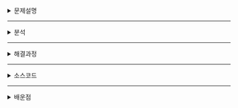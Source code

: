 <details>
<summary>문제설명</summary>

666은 종말을 나타내는 수라고 한다. 따라서, 많은 블록버스터 영화에서는 666이 들어간 제목을 많이 사용한다. 영화감독 숌은 세상의 종말 이라는 시리즈 영화의 감독이다. 조지 루카스는 스타워즈를 만들 때, 스타워즈 1, 스타워즈 2, 스타워즈 3, 스타워즈 4, 스타워즈 5, 스타워즈 6과 같이 이름을 지었고, 피터 잭슨은 반지의 제왕을 만들 때, 반지의 제왕 1, 반지의 제왕 2, 반지의 제왕 3과 같이 영화 제목을 지었다. 하지만 숌은 자신이 조지 루카스와 피터 잭슨을 뛰어넘는다는 것을 보여주기 위해서 영화 제목을 좀 다르게 만들기로 했다.


종말의 수란 어떤 수에 6이 적어도 3개 이상 연속으로 들어가는 수를 말한다. 제일 작은 종말의 수는 666이고, 그 다음으로 큰 수는 1666, 2666, 3666, .... 이다. 따라서, 숌은 첫 번째 영화의 제목은 "세상의 종말 666", 두 번째 영화의 제목은 "세상의 종말 1666"와 같이 이름을 지을 것이다. 일반화해서 생각하면, N번째 영화의 제목은 세상의 종말 (N번째로 작은 종말의 수) 와 같다.


숌이 만든 N번째 영화의 제목에 들어간 수를 출력하는 프로그램을 작성하시오. 숌은 이 시리즈를 항상 차례대로 만들고, 다른 영화는 만들지 않는다.


> 💡 여기서 N은 10,000 보다 작으므로 간단하게 1~10,000의 수를 모두 조사한 뒤 종말의 수 집합을 찾고 정렬시키면 구할 수 있다.   
> 하지만, N이 적당히 큰 수라면 예를 들어 10^18 정도 되는 수라면 어떻게 찾을 수 있을까?


```c++
// 이 부분 중 마지막         f[i][0]=9*(f[i-1][0]+f[i-1][1]+f[i-1][2]);  수식이 이해가 안감
// 길이가 i 중 상위 0 자리 = 맨앞이 6만 아니면 된다. 0 ~ 9 중 6을 제외한 9가지의 경우
for(int i=1;i<=20;i++){
        f[i][3]=f[i-1][2]+10*f[i-1][3];
        f[i][2]=f[i-1][1];
        f[i][1]=f[i-1][0];
        f[i][0]=9*(f[i-1][0]+f[i-1][1]+f[i-1][2]); 
    }
```


</details>


---

<details>
<summary>분석</summary>

> 💡 시간복잡도 계산  
> 


</details>


---

<details>
<summary>해결과정</summary>

> 💡 아이디어  
> 여기서 “~”는 나머지 숫자를 의미한다. 즉 5666~이면 5666으로 시작하는 종말의 수를 의미한다.  
>   
> 만약 100번째 종말의 수가 궁금하다면, 종말의 수의 상위 첫번째 수부터 결정한다.   
>   
> 아이디어는 다음과 같다. 우선 상위 1자리의 수를 결정한다. 이것은 1부터 시작해서 계속 연산하면 되는데 만약 첫번째 수가 5라면, 4666~ < 100 ≤ 5666~  일것이다.   
>   
> > 반대도 성립하나? 4666~ < 100 ≤ 5666~라고해서 첫번째 수가 5가 되는 것이 맞나?     
> > 이를 증명하려면, $9(f[n-1][3] + ... +f[3][3]) < f[n][3]$ 이 맞다는 것을 확인하면 된다. 이는 처음의 관계식의 조건 $f[i][3]=f[i-1][2]+10*f[i-1][3]$ 에 의해 참이된다. 왜냐면 단순하게, f[n][3]이 f[n-1][3]*10보다 크니, 이를 빼면 f[n-1][3] 이 또 남을 것이고 이는 그 다음의 수 f[n-2][3]을 소거시켜준다. 우리는 중간의 f[i-1][2]가 계속 쌓이므로 클 수 밖에 없다.   
>   
> 그렇기에 상위 자리수를 하나씩 결정할 수 있고, 이 자리수가 모두 결정이 되면 문제를 해결할 수 있다.


	여기서 “~”는 나머지 숫자를 의미한다. 즉 5666~이면 5666으로 시작하는 종말의 수를 의미한다.


	만약 100번째 종말의 수가 궁금하다면, 종말의 수의 상위 첫번째 수부터 결정한다. 


	아이디어는 다음과 같다. 우선 상위 1자리의 수를 결정한다. 이것은 1부터 시작해서 계속 연산하면 되는데 만약 첫번째 수가 5라면, 4666~ < 100 ≤ 5666~  일것이다. 


	> 반대도 성립하나? 4666~ < 100 ≤ 5666~라고해서 첫번째 수가 5가 되는 것이 맞나?   
	> 이를 증명하려면, $9(f[n-1][3] + ... +f[3][3]) < f[n][3]$ 이 맞다는 것을 확인하면 된다. 이는 처음의 관계식의 조건 $f[i][3]=f[i-1][2]+10*f[i-1][3]$ 에 의해 참이된다. 왜냐면 단순하게, f[n][3]이 f[n-1][3]*10보다 크니, 이를 빼면 f[n-1][3] 이 또 남을 것이고 이는 그 다음의 수 f[n-2][3]을 소거시켜준다. 우리는 중간의 f[i-1][2]가 계속 쌓이므로 클 수 밖에 없다. 


	그렇기에 상위 자리수를 하나씩 결정할 수 있고, 이 자리수가 모두 결정이 되면 문제를 해결할 수 있다. 


> 💡 응용  
> 해당 문제는 특정 문자열(연속된 숫자)가 포함된 경우를 따진다. 만약 55가 있는 정수의 개수 등에 응용할 수 있다. 연속된 수이기에 더 어려운 문제이다. 12과 같은 경우는 같은 방식으로 상위 0, 1자리가 같지만 포함되지 않은 숫자, 상위 2자리가 같은 경우 (12) 포함되는 숫자 이런 식으로 더해가면 된다.  
> b[i][0] = 9 * (b[i-1][0] + b[i-1][1])  
> b[i][1] = b[i-1][0]  
> b[i][2] = b[i-1][1] + b[i-1][2]


> 💡 응용2  
> 해당 문제를 변환해서 어떤 종말의 수 ex) 52666를 입력하면 몇번째 종말의 수인지 알아맞춰야 한다고 하자. 이 문제는 다음과 같이 해결할 수 있다. 50000이하의 종말의 수 + 2000이하의 종말의 수 + 1(666이므로), 10000미만의 종말의 수는 (10000 - f[4][0] + f[4][1] + f[4][2]) *5 = 19 * 5이다. 여기서 2000이하의 종말의 수 = 2 , 즉 95 + 2 + 1 = 98번째 수이다.  
> 예시를 하나 더 들어서 56662는 몇번째 종말의 수인지 구해보자. 50000이하의 종말의 수 + 6000이하의 종말의 수 + 0(666아님)이다. 즉 95 + 1 * 6 + 0= 101  
> 


</details>


---

<details>
<summary>소스코드</summary>

```c++
#include <bits/stdc++.h>
using namespace std;
const int MAXN=22;
 
long long f[MAXN][4];
 
void prework(){
    f[0][0]=1;
    for(int i=1;i<=20;i++){
        f[i][3]=f[i-1][2]+10*f[i-1][3];
        f[i][2]=f[i-1][1];
        f[i][1]=f[i-1][0];
        f[i][0]=9*(f[i-1][0]+f[i-1][1]+f[i-1][2]); 
    }
}

int main()
{
	// 디버깅용
	freopen("input.txt", "r", stdin);
	int n, t;
	prework();
    cin>>t;
    while(t--){
        cin>>n;
        int len=3;
        while(f[len][3]<n) len++;
        int k=0;
        for(int i=len;i;i--){
            for(int j=0;j<=9;j++){
                long long cnt=f[i-1][3];
				// 현재까지 6의 개수를 확인 K는 현재까지 연속된 6의 개수
				// 만약 앞이 6이라면, 종말의 수를 더하는 것은 f[i-1][2] 만 하면된다. 
				// k(연속된 6의 개수)가 2라면, j도 6이라면 뒤에 어떤 수가 와도 되니 f[i-1][0~3]를 더한다. f[i-1][3]은 위에 카운트의 초기값이기에, 아래에서는 더하지 않음
				// 즉 k + j의 개수가 3이라면 f[i-1][0~3], 2라면 f[i-1][1~3], 1이라면 f[i-1][2~3] 0이라면 f[i-1][3]만 더하는 것이다.
                if(j==6||k==3){
                    for(int l=max(3-k-(j==6),0);l<3;l++){
                        cnt+=f[i-1][l];
                    }
                }
                if(cnt<n) n-=cnt;
                else{
                    if(k<3){
                        if(j==6) k++;
                        else k=0;
                    }
                    cout<<j;
                    break;
                }
            }
        }
        cout<<endl;
 
    }
    return 0;
}
```


</details>


---

<details>
<summary>배운점</summary>

> 💡 쉬운 문제도 하드하게 입력값의 범위를 넓히면, N을 키우면 정말 어려워진다는 것을 다시한번 느꼈다. 또한, 숫자를 문자열로 생각하고 앞자리[상위 첫번째 자리]부터 해결한다는 아이디어도 떠올려야 한다.


</details>

